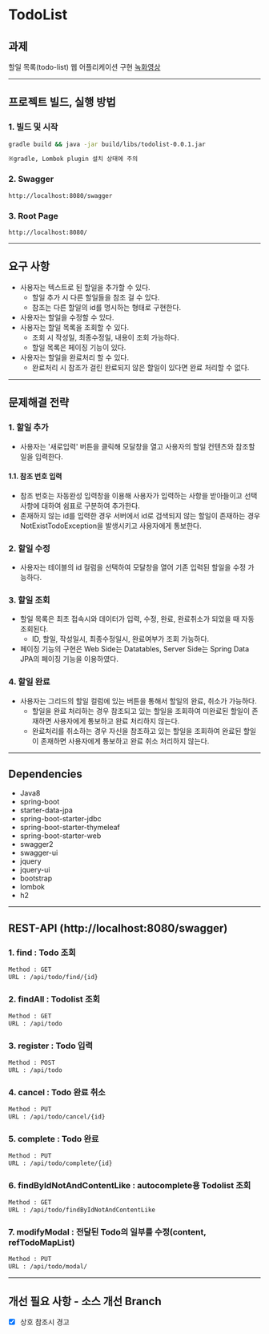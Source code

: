 # TodoList

## 과제

할일 목록(todo-list) 웹 어플리케이션 구현
[녹화영상](https://www.useloom.com/share/ce749126190b4ab59d463c79df7fc1a4 "녹화영상")
<!--녹화영상 수정-->

---

## 프로젝트 빌드, 실행 방법

### 1. 빌드 및 시작

```sh
gradle build && java -jar build/libs/todolist-0.0.1.jar

※gradle, Lombok plugin 설치 상태에 주의
```

### 2. Swagger

```http
http://localhost:8080/swagger
```

### 3. Root Page

```http
http://localhost:8080/
```

---

## 요구 사항

* 사용자는 텍스트로 된 할일을 추가할 수 있다.
  * 할일 추가 시 다른 할일들을 참조 걸 수 있다.
  * 참조는 다른 할일의 id를 명시하는 형태로 구현한다.
* 사용자는 할일을 수정할 수 있다.
* 사용자는 할일 목록을 조회할 수 있다.
  * 조회 시 작성일, 최종수정일, 내용이 조회 가능하다.
  * 할일 목록은 페이징 기능이 있다.
* 사용자는 할일을 완료처리 할 수 있다.
  * 완료처리 시 참조가 걸린 완료되지 않은 할일이 있다면 완료 처리할 수 없다.

---

## 문제해결 전략

### 1. 할일 추가

* 사용자는 '새로입력' 버튼을 클릭해 모달창을 열고 사용자의 할일 컨텐츠와 참조할 일을 입력한다. 
  
#### 1.1. 참조 번호 입력

* 참조 번호는 자동완성 입력창을 이용해 사용자가 입력하는 사항을 받아들이고 선택사항에 대하여 쉼표로 구분하여 추가한다. 
* 존재하지 않는 id를 입력한 경우 서버에서 id로 검색되지 않는 할일이 존재하는 경우 NotExistTodoException을 발생시키고 사용자에게 통보한다.

### 2. 할일 수정

* 사용자는 테이블의 id 컬럼을 선택하여 모달창을 열어 기존 입력된 할일을 수정 가능하다.

### 3. 할일 조회

* 할일 목록은 최초 접속시와 데이터가 입력, 수정, 완료, 완료취소가 되었을 때 자동 조회된다. 
  * ID, 할일, 작성일시, 최종수정일시, 완료여부가 조회 가능하다.
* 페이징 기능의 구현은 Web Side는 Datatables, Server Side는 Spring Data JPA의 페이징 기능을 이용하였다.

### 4. 할일 완료

* 사용자는 그리드의 할일 컬럼에 있는 버튼을 통해서 할일의 완료, 취소가 가능하다.
  * 할일을 완료 처리하는 경우 참조되고 있는 할일을 조회하여 미완료된 할일이 존재하면 사용자에게 통보하고 완료 처리하지 않는다.
  * 완료처리를 취소하는 경우 자신을 참조하고 있는 할일을 조회하여 완료된 할일이 존재하면 사용자에게 통보하고 완료 취소 처리하지 않는다.

---

## Dependencies

* Java8
* spring-boot
* starter-data-jpa
* spring-boot-starter-jdbc
* spring-boot-starter-thymeleaf
* spring-boot-starter-web
* swagger2
* swagger-ui
* jquery
* jquery-ui
* bootstrap
* lombok
* h2

---

## REST-API (http://localhost:8080/swagger)

### 1. find : Todo 조회

```txt
Method : GET 
URL : /api/todo/find/{id}
```

### 2. findAll : Todolist 조회

```txt
Method : GET 
URL : /api/todo
```

### 3. register : Todo 입력

```txt
Method : POST
URL : /api/todo
```

### 4. cancel : Todo 완료 취소

```txt
Method : PUT
URL : /api/todo/cancel/{id}
```

### 5. complete : Todo 완료

```txt
Method : PUT
URL : /api/todo/complete/{id}
```

### 6. findByIdNotAndContentLike : autocomplete용 Todolist 조회

```txt
Method : GET
URL : /api/todo/findByIdNotAndContentLike
```

### 7. modifyModal : 전달된 Todo의 일부를 수정(content, refTodoMapList)

```txt
Method : PUT
URL : /api/todo/modal/
```

---

## 개선 필요 사항 - 소스 개선 Branch

- [X] 상호 참조시 경고
